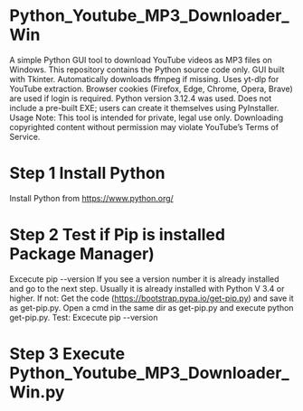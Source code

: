 # Python_Youtube_MP3_Downloader_Win
A simple Python GUI tool to download YouTube videos as MP3 files on Windows. This repository contains the Python source code only.
GUI built with Tkinter.
Automatically downloads ffmpeg if missing.
Uses yt-dlp for YouTube extraction.
Browser cookies (Firefox, Edge, Chrome, Opera, Brave) are used if login is required.
Python version 3.12.4 was used. 
Does not include a pre-built EXE; users can create it themselves using PyInstaller.
Usage Note:
This tool is intended for private, legal use only. Downloading copyrighted content without permission may violate YouTube’s Terms of Service.
# Step 1 Install Python
Install Python from https://www.python.org/
# Step 2 Test if Pip is installed Package Manager)
Excecute pip --version
If you see a version number it is already installed and go to the next step.
Usually it is already installed with Python V 3.4 or higher.
If not:
  Get the code (https://bootstrap.pypa.io/get-pip.py) and save it as get-pip.py.
  Open a cmd in the same dir as get-pip.py and execute python get-pip.py.
  Test: Excecute pip --version
# Step 3 Execute Python_Youtube_MP3_Downloader_Win.py 

